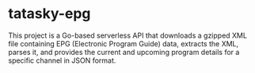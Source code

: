 # tatasky-epg
This project is a Go-based serverless API that downloads a gzipped XML file containing EPG (Electronic Program Guide) data, extracts the XML, parses it, and provides the current and upcoming program details for a specific channel in JSON format.
